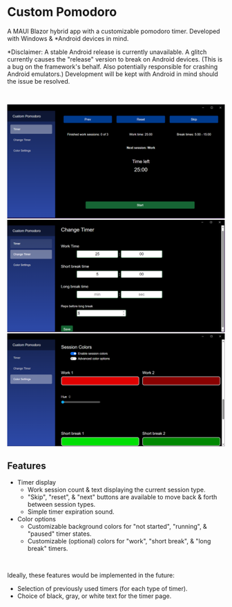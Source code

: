 # Custom Pomodoro

A MAUI Blazor hybrid app with a customizable pomodoro timer. Developed with Windows & *Android devices in mind.

*Disclaimer: A stable Android release is currently unavailable. A glitch currently causes the "release" version to break on Android devices. (This is a bug on the framework's behalf. Also potentially responsible for crashing Android emulators.) Development will be kept with Android in mind should the issue be resolved.

<br>

![Timer page](https://github.com/mlarios7512/Custom-Pomodoro/blob/beta/app_demo_imgs/Timer.png)
![Timer Settings page](https://github.com/mlarios7512/Custom-Pomodoro/blob/beta/app_demo_imgs/Change_Timer.png)
![Color Settings page](https://github.com/mlarios7512/Custom-Pomodoro/blob/beta/app_demo_imgs/Color_Settings.png)


## Features
* Timer display 
    * Work session count & text displaying the current session type.
    * "Skip", "reset", & "next" buttons are available to move back & forth between session types. 
    * Simple timer expiration sound.
* Color options
    * Customizable background colors for "not started", "running", & "paused" timer states.
    * Customizable (optional) colors for "work", "short break", & "long break" timers.

<br>

Ideally, these features would be implemented in the future:
* Selection of previously used timers (for each type of timer).
* Choice of black, gray, or white text for the timer page.